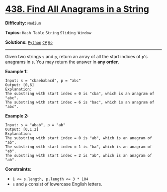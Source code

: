 # [438. Find All Anagrams in a String](https://leetcode.com/problems/find-all-anagrams-in-a-string/)

**Difficulty:** `Medium`

**Topics:** `Hash Table` `String` `Sliding Window`

**Solutions:** [`Python`](../../src/python/challenges/problems/find_all_anagrams_in_a_string_test.py) [`C#`](../../src/csharp/challenges/Problems/FindAllAnagramsInAString.cs) [`Go`](../../src/go/challenges/problems/find_all_anagrams_in_a_string_test.go)

---

Given two strings `s` and `p`, return an array of all the start indices of `p`'s anagrams in `s`. You may return the answer in **any order**.

**Example 1:**

```
Input: s = "cbaebabacd", p = "abc"
Output: [0,6]
Explanation:
The substring with start index = 0 is "cba", which is an anagram of "abc".
The substring with start index = 6 is "bac", which is an anagram of "abc".
```

**Example 2:**

```
Input: s = "abab", p = "ab"
Output: [0,1,2]
Explanation:
The substring with start index = 0 is "ab", which is an anagram of "ab".
The substring with start index = 1 is "ba", which is an anagram of "ab".
The substring with start index = 2 is "ab", which is an anagram of "ab".
```

**Constraints:**

* `1 <= s.length, p.length <= 3 * 104`
* `s` and `p` consist of lowercase English letters.